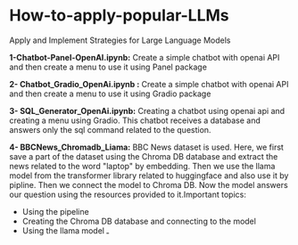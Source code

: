 # How-to-apply-popular-LLMs
 Apply and Implement Strategies for Large Language Models


**1-Chatbot-Panel-OpenAI.ipynb:**
Create a simple chatbot with openai API and then create a menu to use it using Panel package

**2- Chatbot_Gradio_OpenAi.ipynb :** 
Create a simple chatbot with openai API and then create a menu to use it using Gradio package

**3- SQL_Generator_OpenAi.ipynb:**
Creating a chatbot using openai api and creating a menu using Gradio. This chatbot receives a database and answers only the sql command related to the question.

**4- BBCNews_Chromadb_Liama:**
BBC News dataset is used. Here, we first save a part of the dataset using the Chroma DB database and extract the news related to the word "laptop" by embedding.
Then we use the llama model from the transformer library related to huggingface and also use it by pipline.
Then we connect the model to Chroma DB. Now the model answers our question using the resources provided to it.Important topics:
- Using the pipeline
- Creating the Chroma DB database and connecting to the model
- Using the llama model
ـ
